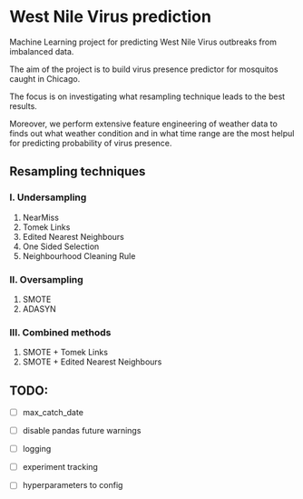 # West Nile Virus prediction

Machine Learning project for predicting West Nile Virus outbreaks from imbalanced data.

The aim of the project is to build virus presence predictor for mosquitos caught in Chicago. 

The focus is on investigating what resampling technique leads to the best results. 

Moreover, we perform extensive feature engineering of weather data to finds out what weather condition and in what time range are the most helpul for predicting probability of virus presence.


## Resampling techniques

### I. Undersampling
1. NearMiss
2. Tomek Links
3. Edited Nearest Neighbours
4. One Sided Selection
5. Neighbourhood Cleaning Rule

### II. Oversampling
1. SMOTE
2. ADASYN

### III. Combined methods
1. SMOTE + Tomek Links
2. SMOTE + Edited Nearest Neighbours


## TODO:

- [ ] max_catch_date
- [ ] disable pandas future warnings
- [ ] logging
- [ ] experiment tracking
- [ ] hyperparameters to config
 

